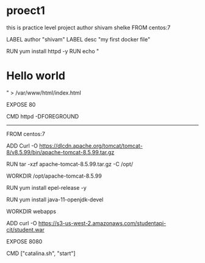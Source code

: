 # proect1
this is practice level project
author shivam shelke
FROM centos:7

LABEL author "shivam"
LABEL desc "my first docker file"

RUN yum install httpd -y 
RUN echo "<h1> Hello world </h1>" > /var/www/html/index.html

EXPOSE 80

CMD httpd -DFOREGROUND



---

FROM centos:7

ADD Curl -O https://dlcdn.apache.org/tomcat/tomcat-8/v8.5.99/bin/apache-tomcat-8.5.99.tar.gz

RUN tar -xzf apache-tomcat-8.5.99.tar.gz -C /opt/

WORKDIR /opt/apache-tomcat-8.5.99

RUN yum install epel-release -y 

RUN yum install java-11-openjdk-devel 

WORKDIR webapps

ADD curl -O https://s3-us-west-2.amazonaws.com/studentapi-cit/student.war 

EXPOSE 8080

CMD ["catalina.sh", "start"]



